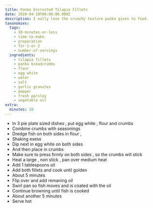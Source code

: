 ```yaml
---
title: Panko Encrusted Tilapia Fillets
date: 2010-04-10T00:00:00.000Z
description: I eally love the crunchy texture panko gives to food.
taxonomies:
  tags:
    - 30-minutes-or-less
    - time-to-make
    - preparation
    - for-1-or-2
    - number-of-servings
  ingredients:
    - tilapia fillets
    - panko breadcrumbs
    - flour
    - egg white
    - water
    - salt
    - garlic granules
    - pepper
    - fresh parsley
    - vegetable oil
extra:
  minutes: 20
---
```

 - In 3 pie plate sized dishes , put egg white , flour and crumbs
 - Combine crumbs with seasonings
 - Dredge fish on both sides in flour ,
 - Shaking exess
 - Dip next in egg white on both sides
 - And then place in crumbs
 - Make sure to press firmly on both sides , so the crumbs will stick
 - Heat a large , non stick , pan over medium heat
 - Add 1 tablespoons oil
 - Add both fillets and cook until golden
 - About 5 minutes
 - Flip over and add remaning oil
 - Swirl pan so fish moves and is coated with the oil
 - Continue browning until fish is cooked
 - About another 5 minutes
 - Serve hot
